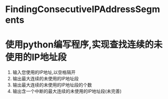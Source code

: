 # FindingConsecutiveIPAddressSegments
# 使用python编写程序,实现查找连续的未使用的IP地址段
1. 输入您使用的IP地址,以空格隔开
2. 输出最大连续的未使用的IP地址段
3. 输出最大连续的未使用的IP地址段的个数
4. 输出含一个中断的最大连续的未使用的IP地址段(未完善)